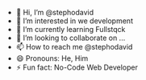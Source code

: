 - 👋 Hi, I’m @stephodavid
- 👀 I’m interested in we development 
- 🌱 I’m currently learning Fullstqck
- 💞️ I’m looking to collaborate on ...
- 📫 How to reach me @stephodavid
- 😄 Pronouns: He, Him
- ⚡ Fun fact: No-Code Web Developer

<!---
stephodavid/stephodavid is a ✨ special ✨ repository because its `README.md` (this file) appears on your GitHub profile.
You can click the Preview link to take a look at your changes.
--->
